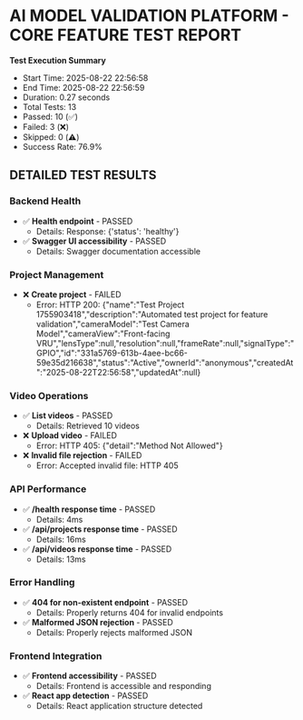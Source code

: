 
# AI MODEL VALIDATION PLATFORM - CORE FEATURE TEST REPORT

**Test Execution Summary**
- Start Time: 2025-08-22 22:56:58
- End Time: 2025-08-22 22:56:59
- Duration: 0.27 seconds
- Total Tests: 13
- Passed: 10 (✅)
- Failed: 3 (❌)
- Skipped: 0 (⚠️)
- Success Rate: 76.9%

## DETAILED TEST RESULTS


### Backend Health
- ✅ **Health endpoint** - PASSED
  - Details: Response: {'status': 'healthy'}
- ✅ **Swagger UI accessibility** - PASSED
  - Details: Swagger documentation accessible

### Project Management
- ❌ **Create project** - FAILED
  - Error: HTTP 200: {"name":"Test Project 1755903418","description":"Automated test project for feature validation","cameraModel":"Test Camera Model","cameraView":"Front-facing VRU","lensType":null,"resolution":null,"frameRate":null,"signalType":"GPIO","id":"331a5769-613b-4aee-bc66-59e35d216638","status":"Active","ownerId":"anonymous","createdAt":"2025-08-22T22:56:58","updatedAt":null}

### Video Operations
- ✅ **List videos** - PASSED
  - Details: Retrieved 10 videos
- ❌ **Upload video** - FAILED
  - Error: HTTP 405: {"detail":"Method Not Allowed"}
- ❌ **Invalid file rejection** - FAILED
  - Error: Accepted invalid file: HTTP 405

### API Performance
- ✅ **/health response time** - PASSED
  - Details: 4ms
- ✅ **/api/projects response time** - PASSED
  - Details: 16ms
- ✅ **/api/videos response time** - PASSED
  - Details: 13ms

### Error Handling
- ✅ **404 for non-existent endpoint** - PASSED
  - Details: Properly returns 404 for invalid endpoints
- ✅ **Malformed JSON rejection** - PASSED
  - Details: Properly rejects malformed JSON

### Frontend Integration
- ✅ **Frontend accessibility** - PASSED
  - Details: Frontend is accessible and responding
- ✅ **React app detection** - PASSED
  - Details: React application structure detected
